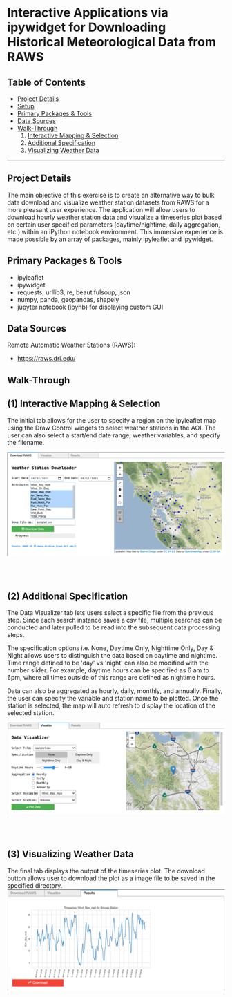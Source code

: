 # Interactive Applications via ipywidget for Downloading Historical Meteorological Data from RAWS</u>

## Table of Contents  
- [Project Details](#project-details)  
- [Setup](#setup)  
- [Primary Packages & Tools](#primary-packages-&-tools) 
- [Data Sources](#data-sources)   
- [Walk-Through](#walk-through)  
    1. [Interactive Mapping & Selection](#(1)-interactive-mapping-&-selection)  
    2. [Additional Specification](#(2)-additional-specification)  
    3. [Visualizing Weather Data](#(3)-visualizing-weather-data)   
___

## Project Details

The main objective of this exercise is to create an alternative way to bulk data download and visualize weather station datasets from RAWS for a more pleasant user experience. The application will allow users to download hourly weather station data and visualize a timeseries plot based on certain user specified parameters (daytime/nightime, daily aggregation, etc.) within an iPython notebook environment. This immersive experience is made possible by an array of packages, mainly ipyleaflet and ipywidget. 

## Primary Packages & Tools

- ipyleaflet 
- ipywidget
- requests, urllib3, re, beautifulsoup, json
- numpy, panda, geopandas, shapely
- jupyter notebook (ipynb) for displaying custom GUI

## Data Sources

Remote Automatic Weather Stations (RAWS): 
- https://raws.dri.edu/

## Walk-Through

## (1) Interactive Mapping & Selection

The initial tab allows for the user to specify a region on the ipyleaflet map using the Draw Control widgets to select weather stations in the AOI. The user can also select a start/end date range, weather variables, and specify the filename. 

<img src="docs/tab1_download.png" alt="tab1_download">

<br><br>

## (2) Additional Specification

The Data Visualizer tab lets users select a specific file from the previous step. Since each search instance saves a csv file, multiple searches can be conducted and later pulled to be read into the subsequent data processing steps. 

The specification options i.e. None, Daytime Only, Nighttime Only, Day & Night allows users to distinguish the data based on daytime and nightime. Time range defined to be 'day' vs 'night' can also be modified with the number slider. For example, daytime hours can be specified as 6 am to 6pm, where all times outside of this range are defined as nightime hours. 

Data can also be aggregated as hourly, daily, monthly, and annually. Finally, the user can specify the variable and station name to be plotted. Once the station is selected, the map will auto refresh to display the location of the selected station. 

<img src="docs/tab2_visualizer.png" alt="tab2_visualizer">

<br><br>

## (3) Visualizing Weather Data

The final tab displays the output of the timeseries plot. The download button allows user to download the plot as a image file to be saved in the specified directory. 
<img src="docs/tab3_results.png" alt="tab3_results">

